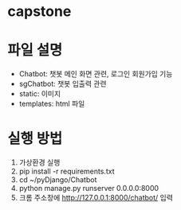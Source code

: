 # capstone

# 파일 설명
- Chatbot: 챗봇 메인 화면 관련, 로그인 회원가입 기능
- sgChatbot: 챗봇 입출력 관련
- static: 이미지
- templates: html 파일

# 실행 방법
1. 가상환경 실행
2. pip install -r requirements.txt
3. cd ~/pyDjango/Chatbot
4. python manage.py runserver 0.0.0.0:8000
5. 크롬 주소창에 http://127.0.0.1:8000/chatbot/ 입력
